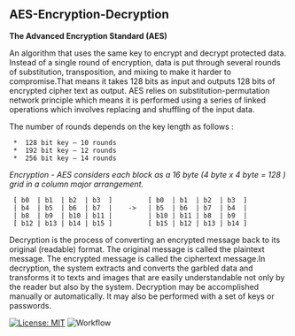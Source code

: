 ## AES-Encryption-Decryption
<b>The Advanced Encryption Standard (AES)</b>

An algorithm that uses the same key to encrypt and decrypt protected data. Instead of a single round of encryption, data is put through 
several rounds of substitution, transposition, and mixing to make it harder to compromise.That means it takes 128 bits as input and outputs 
128 bits of encrypted cipher text as output. AES relies on substitution-permutation network principle which means it is performed using a 
series of linked operations which involves replacing and shuffling of the input data.    

The number of rounds depends on the key length as follows : 

     *  128 bit key – 10 rounds
     *  192 bit key – 12 rounds
     *  256 bit key – 14 rounds

<i>Encryption - AES considers each block as a 16 byte (4 byte x 4 byte = 128 ) grid in a column major arrangement.</i>   

     [ b0  | b1  | b2  | b3  ]         [ b0  | b1  | b2  | b3  ]
     | b4  | b5  | b6  | b7  |    ->   | b5  | b6  | b7  | b4  |
     | b8  | b9  | b10 | b11 |         | b10 | b11 | b8  | b9  |
     [ b12 | b13 | b14 | b15 ]         [ b15 | b12 | b13 | b14 ]

 Decryption is the process of converting an encrypted message back to its original (readable) format. The original message is 
 called the plaintext message. The encrypted message is called the ciphertext message.In decryption, the system extracts and 
 converts the garbled data and transforms it to texts and images that are easily understandable not only by the reader but also
 by the system. Decryption may be accomplished manually or automatically. It may also be performed with a set of keys or passwords. 




[![License: MIT](https://img.shields.io/badge/License-MIT-yellow.svg)](https://opensource.org/licenses/MIT)
![Workflow](https://img.shields.io/github/actions/workflow/status/Group-52/DineMate-2.0/deploy.yaml?branch=main&style=flat)

